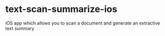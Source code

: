 # text-scan-summarize-ios
iOS app which allows you to scan a document and generate an extractive text summary
